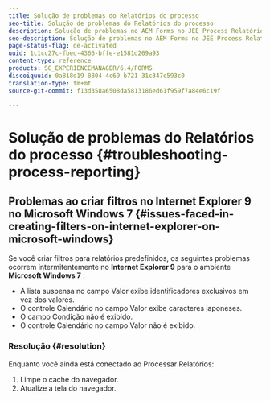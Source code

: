 ```yaml
---
title: Solução de problemas do Relatórios do processo
seo-title: Solução de problemas do Relatórios do processo
description: Solução de problemas no AEM Forms no JEE Process Relatórios
seo-description: Solução de problemas no AEM Forms no JEE Process Relatórios
page-status-flag: de-activated
uuid: 1c1cc27c-fbed-4366-bffe-e1581d269a93
content-type: reference
products: SG_EXPERIENCEMANAGER/6.4/FORMS
discoiquuid: 0a818d19-8804-4c69-b721-31c347c593c0
translation-type: tm+mt
source-git-commit: f13d358a6508da5813186ed61f959f7a84e6c19f

---
```



# Solução de problemas do Relatórios do processo {#troubleshooting-process-reporting}

## Problemas ao criar filtros no Internet Explorer 9 no Microsoft Windows 7 {#issues-faced-in-creating-filters-on-internet-explorer-on-microsoft-windows}

Se você criar filtros para relatórios predefinidos, os seguintes problemas ocorrem intermitentemente no **Internet Explorer 9** para o ambiente **Microsoft Windows 7** :

* A lista suspensa no campo Valor exibe identificadores exclusivos em vez dos valores.
* O controle Calendário no campo Valor exibe caracteres japoneses.
* O campo Condição não é exibido.
* O controle Calendário no campo Valor não é exibido.

### Resolução {#resolution}

Enquanto você ainda está conectado ao Processar Relatórios:

1. Limpe o cache do navegador.
1. Atualize a tela do navegador.


